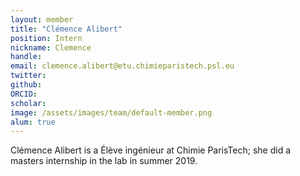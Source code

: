 ```yaml
---
layout: member
title: "Clémence Alibert"
position: Intern
nickname: Clemence
handle: 
email: clemence.alibert@etu.chimieparistech.psl.eu
twitter: 
github: 
ORCID: 
scholar: 
image: /assets/images/team/default-member.png
alum: true
---
```


Clémence Alibert is a Élève ingénieur at Chimie ParisTech; she did a masters internship in the lab in summer 2019.


